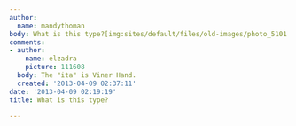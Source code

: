 ```yaml
---
author:
  name: mandythoman
body: What is this type?[img:sites/default/files/old-images/photo_5101.JPG]
comments:
- author:
    name: elzadra
    picture: 111608
  body: The "ita" is Viner Hand.
  created: '2013-04-09 02:37:11'
date: '2013-04-09 02:19:19'
title: What is this type?

---
```

